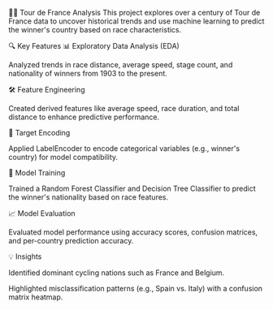 🚴‍♂️ Tour de France Analysis
This project explores over a century of Tour de France data to uncover historical trends and use machine learning to predict the winner's country based on race characteristics.

🔍 Key Features
📊 Exploratory Data Analysis (EDA)

Analyzed trends in race distance, average speed, stage count, and nationality of winners from 1903 to the present.

🛠️ Feature Engineering

Created derived features like average speed, race duration, and total distance to enhance predictive performance.

🧬 Target Encoding

Applied LabelEncoder to encode categorical variables (e.g., winner's country) for model compatibility.

🤖 Model Training

Trained a Random Forest Classifier and Decision Tree Classifier to predict the winner's nationality based on race features.

📈 Model Evaluation

Evaluated model performance using accuracy scores, confusion matrices, and per-country prediction accuracy.

💡 Insights

Identified dominant cycling nations such as France and Belgium.

Highlighted misclassification patterns (e.g., Spain vs. Italy) with a confusion matrix heatmap.
